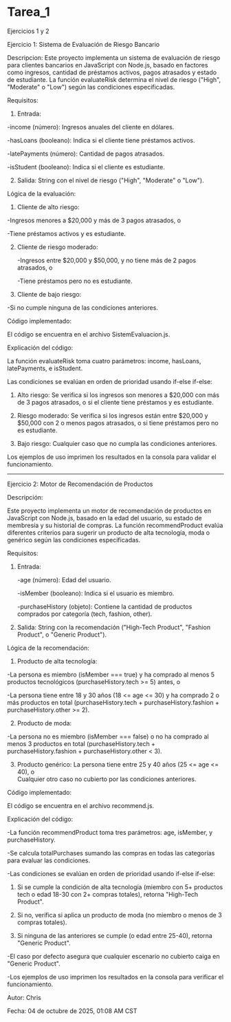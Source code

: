 # Tarea_1
Ejercicios 1 y 2

Ejercicio 1: Sistema de Evaluación de Riesgo Bancario

Descripcion:
Este proyecto implementa un sistema de evaluación de riesgo para clientes bancarios en JavaScript con Node.js, basado en factores como ingresos, cantidad de préstamos activos, pagos atrasados y estado de estudiante. La función evaluateRisk determina el nivel de riesgo ("High", "Moderate" o "Low") según las condiciones especificadas.

Requisitos: 

1. Entrada: 

-income (número): Ingresos anuales del cliente en dólares.  

-hasLoans (booleano): Indica si el cliente tiene préstamos activos.

-latePayments (número): Cantidad de pagos atrasados.  

-isStudent (booleano): Indica si el cliente es estudiante.

2. Salida: String con el nivel de riesgo ("High", "Moderate" o "Low").





Lógica de la evaluación:  


1. Cliente de alto riesgo:
   
-Ingresos menores a $20,000 y más de 3 pagos atrasados, o  

-Tiene préstamos activos y es estudiante.

2. Cliente de riesgo moderado:
   
   -Ingresos entre $20,000 y $50,000, y no tiene más de 2 pagos atrasados, o
   
   -Tiene préstamos pero no es estudiante.

3. Cliente de bajo riesgo: 

-Si no cumple ninguna de las condiciones anteriores.





Código implementado:

El código se encuentra en el archivo SistemEvaluacion.js.




Explicación del código:  

La función evaluateRisk toma cuatro parámetros: income, hasLoans, latePayments, e isStudent.

Las condiciones se evalúan en orden de prioridad usando if-else if-else:

1. Alto riesgo: Se verifica si los ingresos son menores a $20,000 con más de 3 pagos atrasados, o si el cliente tiene préstamos y es estudiante.

2. Riesgo moderado: Se verifica si los ingresos están entre $20,000 y $50,000 con 2 o menos pagos atrasados, o si tiene préstamos pero no es estudiante.

3. Bajo riesgo: Cualquier caso que no cumpla las condiciones anteriores.

Los ejemplos de uso imprimen los resultados en la consola para validar el funcionamiento.





---

Ejercicio 2: Motor de Recomendación de Productos

Descripción:

Este proyecto implementa un motor de recomendación de productos en JavaScript con Node.js, basado en la edad del usuario, su estado de membresía y su historial de compras. La función recommendProduct evalúa diferentes criterios para sugerir un producto de alta tecnología, moda o genérico según las condiciones especificadas.

Requisitos:
1. Entrada:

   -age (número): Edad del usuario.
   
   -isMember (booleano): Indica si el usuario es miembro.
   
   -purchaseHistory (objeto): Contiene la cantidad de productos comprados por categoría (tech, fashion, other).

3. Salida: String con la recomendación ("High-Tech Product", "Fashion Product", o "Generic Product").


Lógica de la recomendación: 
1. Producto de alta tecnología:
   
-La persona es miembro (isMember === true) y ha comprado al menos 5 productos tecnológicos (purchaseHistory.tech >= 5) antes, o 

-La persona tiene entre 18 y 30 años (18 <= age <= 30) y ha comprado 2 o más productos en total (purchaseHistory.tech + purchaseHistory.fashion + purchaseHistory.other >= 2).

2. Producto de moda:
   
-La persona no es miembro (isMember === false) o no ha comprado al menos 3 productos en total (purchaseHistory.tech + purchaseHistory.fashion + purchaseHistory.other < 3).

3. Producto genérico:  La persona tiene entre 25 y 40 años (25 <= age <= 40), o  
Cualquier otro caso no cubierto por las condiciones anteriores.


Código implementado:

El código se encuentra en el archivo recommend.js. 


Explicación del código: 

-La función recommendProduct toma tres parámetros: age, isMember, y purchaseHistory.

-Se calcula totalPurchases sumando las compras en todas las categorías para evaluar las condiciones.

-Las condiciones se evalúan en orden de prioridad usando if-else if-else:

1. Si se cumple la condición de alta tecnología (miembro con 5+ productos tech o edad 18-30 con 2+ compras totales), retorna "High-Tech Product".
   
2. Si no, verifica si aplica un producto de moda (no miembro o menos de 3 compras totales).
   
3. Si ninguna de las anteriores se cumple (o edad entre 25-40), retorna "Generic Product".

-El caso por defecto asegura que cualquier escenario no cubierto caiga en "Generic Product".

-Los ejemplos de uso imprimen los resultados en la consola para verificar el funcionamiento.





Autor: Chris

Fecha: 04 de octubre de 2025, 01:08 AM CST  




